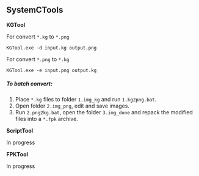 ## SystemCTools

**KGTool**

For convert `*.kg` to `*.png`

`KGTool.exe -d input.kg output.png`

For convert `*.png`  to `*.kg`

`KGTool.exe -e input.png output.kg`


##### To batch convert:

1. Place `*.kg` files to folder `1.img_kg` and run `1.kg2png.bat`.
2. Open folder `2.img_png`, edit and save images.
3. Run `2.png2kg.bat`, open the folder `3.img_done` and repack the modified files into a `*.fpk` archive.

**ScriptTool**

In progress


**FPKTool**

In progress
